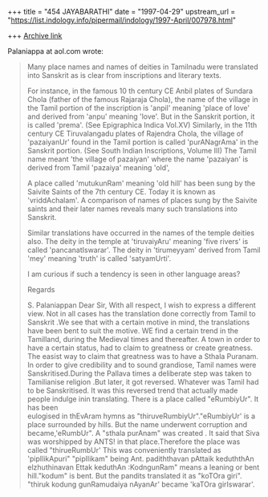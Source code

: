 +++
title = "454 JAYABARATHI"
date = "1997-04-29"
upstream_url = "https://list.indology.info/pipermail/indology/1997-April/007978.html"

+++
[Archive link](https://list.indology.info/pipermail/indology/1997-April/007978.html)

Palaniappa at aol.com wrote:
> 
> Many place names and names of deities in Tamilnadu were translated into
> Sanskrit as is clear from inscriptions and literary texts.
> 
> For instance, in the famous 10 th century CE Anbil plates of Sundara Chola
> (father of the famous Rajaraja Chola), the name of the village in the Tamil
> portion of the inscription is 'anpil' meaning 'place of love' and derived
> from 'anpu' meaning 'love'. But in the Sanskrit portion, it is called
> 'prema'. (See Epigraphica Indica Vol.XV) Similarly, in the 11th century CE
> Tiruvalangadu plates of Rajendra Chola, the village of 'pazaiyanUr' found in
> the Tamil portion is called 'purANagrAma' in the Sanskrit portion. (See South
> Indian Inscriptions, Volume III) The Tamil name meant 'the village of
> pazaiyan' where the name 'pazaiyan' is derived from Tamil 'pazaiya' meaning
> 'old',
> 
> A place called 'mutukunRam' meaning 'old hill' has been sung by the Saivite
> Saints of the 7th century CE. Today it is known as 'vriddAchalam'. A
> comparison of names of places sung by the Saivite saints and their later
> names reveals many such translations into Sanskrit.
> 
> Similar translations have occurred in the names of the temple deities also.
> The deity in the temple at 'tiruvaiyAru' meaning 'five rivers' is called
> 'pancanatIswarar'. The deity in 'tirumeyyam' derived from Tamil 'mey' meaning
> 'truth' is called 'satyamUrti'.
> 
> I am curious if such a tendency is seen in other language areas?
> 
> Regards
> 
> S. Palaniappan	Dear Sir,
		With all respect, I wish to express a different view.
	Not in all cases has the translation done  correctly from Tamil 
	to Sanskrit .We see that with a certain motive in mind, the 
	translations have been bent to suit the motive.	
		WE find a certain trend in the Tamilland, during the
	Medieval times and thereafter. A town in order to have a 
	certain status, had to claim to greatness or create greatness.
		The easist way to claim that greatness was to have a
	Sthala Puranam. In order to give credibility and to sound 
	grandiose, Tamil names were Sanskritised.During the Pallava times 
	a deliberate step was taken to Tamilianise religion .But later, 
	it got 	reversed. Whatever was Tamil had to be Sanskritised.
		It was this reversed trend that actually made people 
	indulge inin translating.
		There is a place called "eRumbiyUr". It has been 	
	eulogised in thEvAram hymns as "thiruveRumbiyUr"."eRumbiyUr'
	is a place surrounded by hills.
		But the name underwent corruption and became,'eRumbUr".
	A "sthala purAnam" was created . It said that Siva was worshipped 
	by ANTS! in that place.Therefore the place was called 
	"thirueRumbUr' This was conveniently translated as 'pipIlikApuri"
	"pipIlikam" being Ant.
		padiththavan pAttaik keduththAn
		elzhuthinavan Ettak keduthAn
		:KodngunRam" means a leaning or bent hill."kodum"
	is bent. But the pandits translated it as "koTOra giri".
	"thiruk kodung gunRamudaiya nAyanAr' became 'kaTOra girIswarar'.




